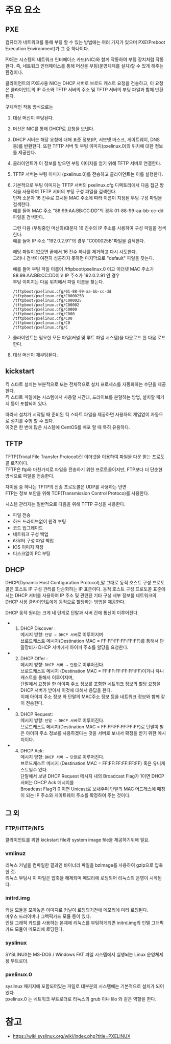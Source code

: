 # 주요 요소

## PXE
컴퓨터가 네트워크를 통해 부팅 할 수 있는 방법에는 여러 가지가 있으며 PXE(Preboot Execution Environment)가 그 중 하나이다.

PXE는 시스템의 네트워크 인터페이스 카드(NIC)와 함께 작동하여 부팅 장치처럼 작동한다.
즉, 네트워크 인터페이스를 통해 머신을 부팅(운영체제를 설치)할 수 있게 해주는 환경이다.

클라이언트의 PXE사용 NIC는 DHCP 서버로 브로드 캐스트 요청을 전송하고,
이 요청은 클라이언트의 IP 주소와 TFTP 서버의 주소 및 TFTP 서버의 부팅 파일과 함께 반환된다.

구체적인 작동 방식으로는
1. 대상 머신이 부팅된다.
2. 머신은 NIC를 통해 DHCP로 요청을 보낸다.
3. DHCP 서버는 해당 요청에 대해 표준 정보(IP, 서브넷 마스크, 게이트웨이, DNS 등)를 반환한다. 또한 TFTP 서버 및 부팅 이미지(pxelinux.0)의 위치에 대한 정보를 제공한다.
4. 클라이언트가 이 정보를 받으면 부팅 이미지를 얻기 위해 TFTP 서버로 연결한다.
5. TFTP 서버는 부팅 이미지 (pxelinux.0)를 전송하고 클라이언트는 이를 실행한다.
6. 기본적으로 부팅 이미지는 TFTP 서버의 pxelinux.cfg 디렉토리에서 다음 접근 방식을 사용하여 TFTP 서버의 부팅 구성 파일을 검색한다.<br>
   먼저 소문자 16 진수로 표시된 MAC 주소에 따라 이름이 지정된 부팅 구성 파일을 검색한다.<br>
   예를 들어 MAC 주소 "88:99:AA:BB:CC:DD"의 경우 01-88-99-aa-bb-cc-dd 파일을 검색한다.<br>

   그런 다음 (부팅중인 머신의)대문자 16 진수의 IP 주소를 사용하여 구성 파일을 검색한다. <br>
   예를 들어 IP 주소 "192.0.2.91"의 경우 "C000025B"파일을 검색한다.<br>

   해당 파일이 없으면 끝에서 16 진수 하나를 제거하고 다시 시도한다. <br>
   그러나 검색이 여전히 성공하지 못하면 마지막으로 "default" 파일을 찾는다.

   예를 들어 부팅 파일 이름이 /tftpboot/pxelinux.0 이고 이더넷 MAC 주소가 88:99:AA:BB:CC:DD이고 IP 주소가 192.0.2.91 인 경우<br>
   부팅 이미지는 다음 위치에서 파일 이름을 찾는다.
   ```
   /tftpboot/pxelinux.cfg/01-88-99-aa-bb-cc-dd
   /tftpboot/pxelinux.cfg/C000025B
   /tftpboot/pxelinux.cfg/C000025
   /tftpboot/pxelinux.cfg/C00002
   /tftpboot/pxelinux.cfg/C0000
   /tftpboot/pxelinux.cfg/C000
   /tftpboot/pxelinux.cfg/C00
   /tftpboot/pxelinux.cfg/C0
   /tftpboot/pxelinux.cfg/C
   ```
7. 클라이언트는 필요한 모든 파일(커널 및 루트 파일 시스템)을 다운로드 한 다음 로드한다.
8. 대상 머신이 재부팅된다.

## kickstart
킥 스타트 설치는 부분적으로 또는 전체적으로 설치 프로세스를 자동화하는 수단을 제공한다.<br>
킥 스타트 파일에는 시스템에서 사용할 시간대, 드라이브를 분할하는 방법, 설치할 패키지 등이 포함되어 있다.

따라서 설치가 시작될 때 준비된 킥 스타트 파일을 제공하면 사용자의 개입없이 자동으로 설치를 수행 할 수 있다.<br>
이것은 한 번에 많은 시스템에 CentOS를 배포 할 때 특히 유용하다.

## TFTP
TFTP(Trivial File Transfer Protocol)란 이더넷을 이용하여 파일을 다운 받는 프로토콜 로직이다.<br>
TFTP은 ftp와 마찬가지로 파일을 전송하기 위한 프로토콜이지만, FTP보다 더 단순한 방식으로 파일을 전송한다.<br>

차이점 중 하나는 TFTP의 전송 프로토콜은 UDP를 사용하는 반면<br> 
FTP는 정보 보안을 위해 TCP(Transmission Control Protoco)를 사용한다.

시스템 관리자는 일반적으로 다음을 위해 TFTP 구성을 사용한다.

- 파일 전송
- 하드 드라이브없이 원격 부팅
- 코드 업그레이드
- 네트워크 구성 백업
- 라우터 구성 파일 백업
- IOS 이미지 저장
- 디스크없이 PC 부팅

## DHCP
DHCP(Dynamic Host Configuration Protocol),말 그대로 동적 호스트 구성 프로토콜은 호스트 IP 구성 관리를 단순화하는 IP 표준이다.
동적 호스트 구성 프로토콜 표준에서는 DHCP 서버를 사용하여 IP 주소 및 관련된 기타 구성 세부 정보를 네트워크의 DHCP 사용 클라이언트에게 동적으로 할당하는 방법을 제공한다.

DHCP 동작 원리는 크게 네 단계로 단말과 서버 간에 통신이 이루어진다.

- 1) DHCP Discover :<br>
메시지 방향: `단말 → DHCP 서버`로 이루어지며<br>
브로드캐스트 메시지(Destination MAC = FF:FF:FF:FF:FF:FF)를 통해서 단말장비가 DHCP 서버에게 아이피 주소를 할당을 요청한다.

- 2) DHCP Offer :<br>
메시지 방향: `DHCP 서버 → 단말`로 이루어진다.<br>
브로드캐스트 메시지 (Destination MAC = FF:FF:FF:FF:FF:FF)이거나 유니캐스트를 통해서 이루어지며,<br>
단말에서 요청을 한 아이피 주소 정보를 포함한 네트워크 정보의 할당 요청을 DHCP 서버가 받아서 이것에 대해서 응답을 한다.<br>
이때 아이피 주소 정보 와 단말의 MAC주소 정보 등을 네트워크 정보와 함께 같이 전송한다.

- 3) DHCP Request:<br>
메시지 방향: `단말 → DHCP 서버`로 이루어진다.<br>
브로드캐스트 메시지(Destination MAC = FF:FF:FF:FF:FF:FF)로 단말이 받은 아이피 주소 정보를 사용하겠다는 것을 서버로 보내서 확정을 받기 위한 메시지이다.

- 4) DHCP Ack:<br>
메시지 방향: `DHCP 서버 → 단말`로 이루어진다.<br>
브로드캐스트 메시지 (Destination MAC = FF:FF:FF:FF:FF:FF) 혹은 유니캐스트일수 있다.<br>
단말에서 보낸 DHCP Request 메시지 내의 Broadcast Flag가 1이면 DHCP 서버는 DHCP Ack 메시지를<br>
Broadcast Flag가 0 이면 Unicast로 보내주며 단말의 MAC 어드레스에 매칭이 되는 IP 주소와 게이트웨이 주소를 확정하여 주는 것이다.

## 그 외

### FTP/HTTP/NFS
클라이언트를 위한 kickstart file과 system image file을 제공하기위해 필요.

### vmlinuz
리눅스 커널을 컴파일한 결과인 바이너리 파일을 bzImage를 사용하여 gzip으로 압축한 것.<br>
리눅스 부팅시 이 파일은 압축을 해제되며 메모리에 로딩되어 리눅스의 운영이 시작된다.

### initrd.img
커널 모듈을 모아놓은 이미지로 커널이 로딩되기전에 메모리에 미리 로딩된다.<br>
마우스 드라이버나 그랙픽카드 모듈 등이 있다.<br>
인텔 그래픽 카드를 사용하는 본체에 리눅스를 부팅하게되면 initrd.img의 인텔 그래픽 카드 모듈이 메모리에 로딩된다.

### syslinux
SYSLINUX는 MS-DOS / Windows FAT 파일 시스템에서 실행되는 Linux 운영체제용 부트로더.

### pxelinux.0
syslinux 패키지에 포함되어있는 파일로 대부분의 시스템에는 기본적으로 설치가 되어있다.<br>
pxelinux.0 는 네트워크 부트로더로 리눅스의 grub 이나 lilo 와 같은 역할을 한다.


# 참고
- https://wiki.syslinux.org/wiki/index.php?title=PXELINUX
